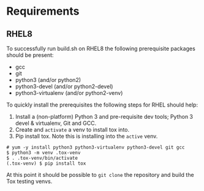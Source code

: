# Requirements

## RHEL8
To successfully run build.sh on RHEL8 the following prerequisite packages should be present:
- gcc
- git
- python3 (and/or python2)
- python3-devel (and/or python2-devel)
- python3-virtualenv (and/or python2-venv)

To quickly install the prerequisites the following steps for RHEL should help:

1. Install a (non-platform) Python 3 and pre-requisite dev tools; Python 3 devel & virtualenv, Git and GCC.
2. Create and `activate` a venv to install tox into.
3. Pip install tox. Note this is installing into the `active` venv.

```
# yum -y install python3 python3-virtualenv python3-devel git gcc
$ python3 -m venv .tox-venv
$ . .tox-venv/bin/activate
(.tox-venv) $ pip install tox
```

At this point it should be possible to `git clone` the repository and build the Tox testing venvs.

